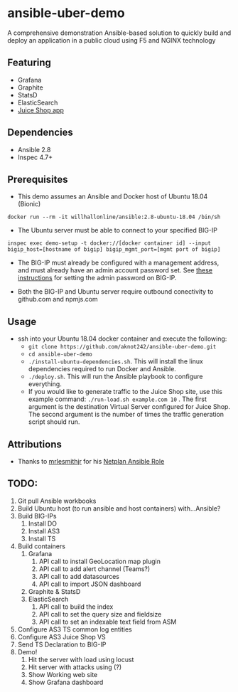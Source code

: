 # ansible-uber-demo
A comprehensive demonstration Ansible-based solution to quickly build and deploy an application in a public cloud using F5 and NGINX technology

## Featuring
- Grafana
- Graphite
- StatsD
- ElasticSearch
- [Juice Shop app](https://hub.docker.com/r/bkimminich/juice-shop/)

## Dependencies
- Ansible 2.8
- Inspec 4.7+

## Prerequisites
- This demo assumes an Ansible and Docker host of Ubuntu 18.04 (Bionic)

```
docker run --rm -it willhallonline/ansible:2.8-ubuntu-18.04 /bin/sh
```

- The Ubuntu server must be able to connect to your specified BIG-IP

```
inspec exec demo-setup -t docker://[docker container id] --input bigip_host=[hostname of bigip] bigip_mgmt_port=[mgmt port of bigip]
```

- The BIG-IP must already be configured with a management address, and must already have an admin account password set. See [these instructions](https://support.f5.com/csp/article/K13121) for setting the admin password on BIG-IP.

- Both the BIG-IP and Ubuntu server require outbound conectivity to github.com and npmjs.com

## Usage
- ssh into your Ubuntu 18.04 docker container and execute the following:
    - `git clone https://github.com/aknot242/ansible-uber-demo.git`
    - `cd ansible-uber-demo`
    - `./install-ubuntu-dependencies.sh`. This will install the linux dependencies required to run Docker and Ansible.
    - `./deploy.sh`. This will run the Ansible playbook to configure everything.
    - If you would like to generate traffic to the Juice Shop site, use this example command: `./run-load.sh example.com 10` . The first argument is the destination Virtual Server configured for Juice Shop. The second argument is the number of times the traffic generation script should run.

## Attributions
- Thanks to [mrlesmithjr](https://github.com/mrlesmithjr) for his [Netplan Ansible Role](https://github.com/mrlesmithjr/ansible-netplan)

## TODO:

1. Git pull Ansible workbooks
2. Build Ubuntu host (to run ansible and host containers) with...Ansible?
3. Build BIG-IPs
    1. Install DO
    2. Install AS3
    3. Install TS
4. Build containers
    1. Grafana
        1. API call to install GeoLocation map plugin
        2. API call to add alert channel (Teams?)
        3. API call to add datasources
        4. API call to import JSON dashboard
    2. Graphite & StatsD
    3. ElasticSearch
        1. API call to build the index
        2. API call to set the query size and fieldsize
        3. API call to set an indexable text field from ASM
5. Configure AS3 TS common log entities
6. Configure AS3 Juice Shop VS
7. Send TS Declaration to BIG-IP
8. Demo!
    1. Hit the server with load using locust
    2. Hit server with attacks using (?)
    3. Show Working web site
    4. Show Grafana dashboard

